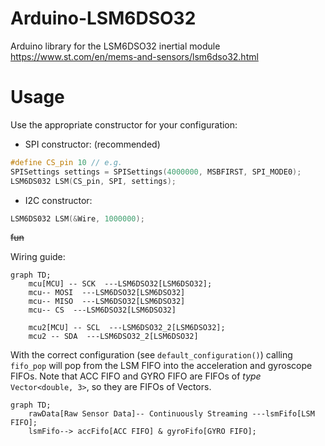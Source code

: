 # Arduino-LSM6DSO32
Arduino library for the LSM6DSO32 inertial module https://www.st.com/en/mems-and-sensors/lsm6dso32.html


# Usage
Use the appropriate constructor for your configuration:
- SPI constructor: (recommended)
```cpp
#define CS_pin 10 // e.g.
SPISettings settings = SPISettings(4000000, MSBFIRST, SPI_MODE0);
LSM6DS032 LSM(CS_pin, SPI, settings);
```
- I2C constructor:
```cpp
LSM6DS032 LSM(&Wire, 1000000);
```

~~fun~~

Wiring guide:
```mermaid
graph TD;
    mcu[MCU] -- SCK  ---LSM6DSO32[LSM6DSO32];
    mcu-- MOSI  ---LSM6DSO32[LSM6DSO32]
    mcu-- MISO  ---LSM6DSO32[LSM6DSO32]
    mcu-- CS  ---LSM6DSO32[LSM6DSO32] 
    
    mcu2[MCU] -- SCL  ---LSM6DSO32_2[LSM6DSO32];
    mcu2 -- SDA  ---LSM6DSO32_2[LSM6DSO32]
```



With the correct configuration (see `default_configuration()`) calling `fifo_pop` will pop from the LSM FIFO into the acceleration and gyroscope FIFOs.
Note that ACC FIFO and GYRO FIFO are FIFOs of _type_ `Vector<double, 3>`, so they are FIFOs of Vectors.
```mermaid
graph TD;
    rawData[Raw Sensor Data]-- Continuously Streaming ---lsmFifo[LSM FIFO];
    lsmFifo--> accFifo[ACC FIFO] & gyroFifo[GYRO FIFO];
   
```

